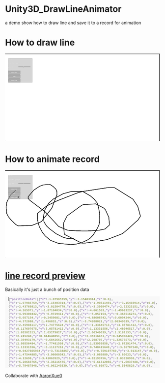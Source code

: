 # Unity3D_DrawLineAnimator

<div>
    <p>a demo show how to draw line and save it to a record for animation</p>
    <h1>How to draw line</h1>
    <img src="img/drawline_and_save_preview.gif">
    <h1>How to animate record</h1>
    <img src="img/animated_linerecord.gif">
    <h1><a href="LineData/positionData.json">line record preview</a></h1>
    <p>Basically it's just a bunch of position data</p>
    <img src="img/linedata_preview.png">
    <p>Collaborate with <a href="https://github.com/AaronXue0?tab=overview&from=2021-04-01&to=2021-04-22">AaronXue0</a></p>
</div>
